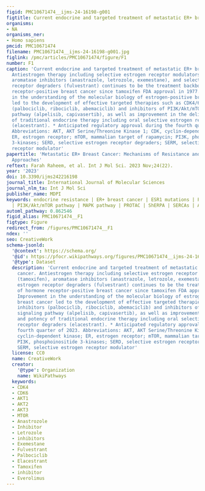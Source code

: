 ```yaml
---
figid: PMC10671474__ijms-24-16198-g001
figtitle: Current endocrine and targeted treatment of metastatic ER+ breast cancer
organisms:
- NA
organisms_ner:
- Homo sapiens
pmcid: PMC10671474
filename: PMC10671474__ijms-24-16198-g001.jpg
figlink: /pmc/articles/PMC10671474/figure/F1
number: F1
caption: 'Current endocrine and targeted treatment of metastatic ER+ breast cancer.
  Antiestrogen therapy including selective estrogen receptor modulators (tamoxifen),
  aromatase inhibitors (anastrazole, letrozole, exemestane), and selective estrogen
  receptor degraders (fulvestrant) continues to be the treatment backbone of hormone
  receptor-positive breast cancer since tamoxifen FDA approval in 1977. Improvement
  in the understanding of the molecular biology of estrogen-positive breast cancer
  led to the development of effective targeted therapies such as CDK4/6 inhibitors
  (palbociclib, ribociclib, abemaciclib) and inhibitors of PI3K/Akt/mTOR signaling
  pathway (alpelisib, capivasertib), as well as improvement in the delivery and potency
  of traditional endocrine therapy including oral selective estrogen receptor degraders
  (elacestrant). * Anticipated regulatory approval during the fourth quarter of 2023.
  Abbreviations: AKT, AKT Serine/Threonine Kinase 1; CDK, cyclin-dependent kinase;
  ER, estrogen receptor; mTOR, mammalian target of rapamycin; PI3K, phosphoinositide
  3-kinases; SERD, selective estrogen receptor degraders; SERM, selective estrogen
  receptor modulator'
papertitle: 'Metastatic ER+ Breast Cancer: Mechanisms of Resistance and Future Therapeutic
  Approaches'
reftext: Farah Raheem, et al. Int J Mol Sci. 2023 Nov;24(22).
year: '2023'
doi: 10.3390/ijms242216198
journal_title: International Journal of Molecular Sciences
journal_nlm_ta: Int J Mol Sci
publisher_name: MDPI
keywords: endocrine resistance | ER+ breast cancer | ESR1 mutations | PIK3CA mutations
  | PI3K/Akt/mTOR pathway | MAPK pathway | PROTAC | ShERPA | SERCAs | AURKA inhibitors
automl_pathway: 0.862546
figid_alias: PMC10671474__F1
figtype: Figure
redirect_from: /figures/PMC10671474__F1
ndex: ''
seo: CreativeWork
schema-jsonld:
  '@context': https://schema.org/
  '@id': https://pfocr.wikipathways.org/figures/PMC10671474__ijms-24-16198-g001.html
  '@type': Dataset
  description: 'Current endocrine and targeted treatment of metastatic ER+ breast
    cancer. Antiestrogen therapy including selective estrogen receptor modulators
    (tamoxifen), aromatase inhibitors (anastrazole, letrozole, exemestane), and selective
    estrogen receptor degraders (fulvestrant) continues to be the treatment backbone
    of hormone receptor-positive breast cancer since tamoxifen FDA approval in 1977.
    Improvement in the understanding of the molecular biology of estrogen-positive
    breast cancer led to the development of effective targeted therapies such as CDK4/6
    inhibitors (palbociclib, ribociclib, abemaciclib) and inhibitors of PI3K/Akt/mTOR
    signaling pathway (alpelisib, capivasertib), as well as improvement in the delivery
    and potency of traditional endocrine therapy including oral selective estrogen
    receptor degraders (elacestrant). * Anticipated regulatory approval during the
    fourth quarter of 2023. Abbreviations: AKT, AKT Serine/Threonine Kinase 1; CDK,
    cyclin-dependent kinase; ER, estrogen receptor; mTOR, mammalian target of rapamycin;
    PI3K, phosphoinositide 3-kinases; SERD, selective estrogen receptor degraders;
    SERM, selective estrogen receptor modulator'
  license: CC0
  name: CreativeWork
  creator:
    '@type': Organization
    name: WikiPathways
  keywords:
  - CDK4
  - CDK6
  - AKT1
  - AKT2
  - AKT3
  - MTOR
  - Anastrozole
  - Inhibitor
  - Letrozole
  - inhibitors
  - Exemestane
  - Fulvestrant
  - Palbociclib
  - Elacestrant
  - Tamoxifen
  - inhibitor
  - Everolimus
---
```

